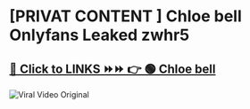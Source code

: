 
 # [PRIVAT CONTENT ] Chloe bell Onlyfans Leaked zwhr5

## <h2><a href="https://clipsfans.com/Chloe_bell&ref=git">🔗 Click to LINKS ⏩⏩ 👉 🟢 Chloe bell </a></h2>

<a href="https://clipsfans.com/Chloe_bell&ref=git" rel="nofollow" data-target="animated-image.originalLink"><img src="https://i.ibb.co.com/xMMVF88/686577567.gif" alt="Viral Video Original" style="max-width: 100%; display: inline-block;" data-target="animated-image.originalImage"></a>

